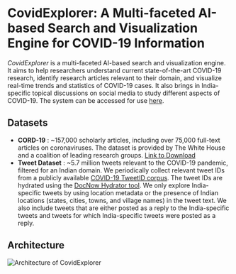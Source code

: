 # CovidExplorer: A Multi-faceted AI-based Search and Visualization Engine for COVID-19 Information
*CovidExplorer* is a multi-faceted AI-based search and visualization engine. It aims to help researchers understand current state-of-the-art COVID-19 research, identify research articles relevant to their domain, and visualize real-time trends and statistics of COVID-19 cases. It also brings in India-specific topical discussions on social media to study different aspects of COVID-19. The system can be accessed for use [here](http://covidexplorer.in).

## Datasets
* **CORD-19** : ~157,000 scholarly articles, including over 75,000 full-text articles on coronaviruses. The dataset is provided by The White House and a coalition of leading research groups. [Link to Download](https://www.kaggle.com/allen-institute-for-ai/CORD-19-research-challenge)
* **Tweet Dataset** : ~5.7 million tweets relevant to the COVID-19 pandemic, filtered for an Indian domain. We periodically collect relevant tweet IDs from a publicly available [COVID-19 TweetID corpus](https://github.com/echen102/COVID-19-TweetIDs). The tweet IDs are hydrated using the [DocNow Hydrator tool](https://github.com/docnow/hydrator). We only explore India-specific tweets by using location metadata or the presence of Indian locations (states, cities, towns, and village names) in the tweet text. We also include tweets that are either posted as a reply to the India-specific tweets and tweets for which India-specific tweets were posted as a reply.

## Architecture
![Architecture of CovidExplorer](/figs/architecture.png)
